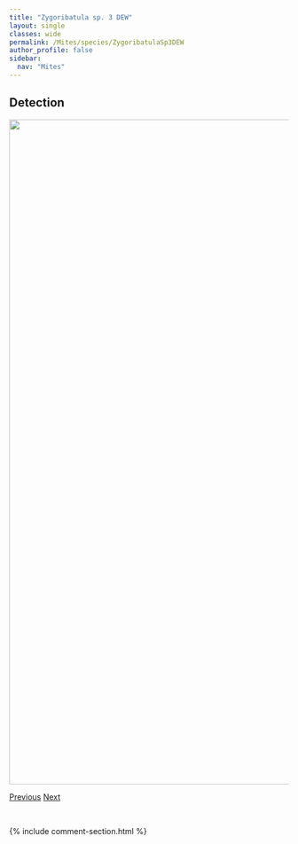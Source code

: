 ```yaml
---
title: "Zygoribatula sp. 3 DEW"
layout: single
classes: wide
permalink: /Mites/species/ZygoribatulaSp3DEW
author_profile: false
sidebar:
  nav: "Mites"
---
```


<h2>Detection</h2>

<a href="https://drive.google.com/uc?export=view&id=1wf2kzyk5GSmNjfH5AchbcOV7YHnUWk0e">
<img src="https://drive.google.com/uc?export=view&id=1wf2kzyk5GSmNjfH5AchbcOV7YHnUWk0e" height = "1200" width = "800">
</a>


<a href="/DevelopmentWebsite/Mites/species/ZygoribatulaSp2DEW" class="pagination--pager" title="Zygoribatula sp. 2 DEW">Previous</a> <a href="/DevelopmentWebsite/Mites/species/ZygoribatulaSp4DEW" class="pagination--pager" title="Zygoribatula sp. 4 DEW">Next</a>

<p>&nbsp;</p>

{% include comment-section.html %}
